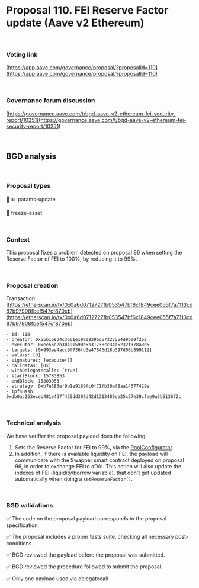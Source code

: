 # Proposal 110. FEI Reserve Factor update (Aave v2 Ethereum)

<br>

### Voting link
[https://app.aave.com/governance/proposal/?proposalId=110](https://app.aave.com/governance/proposal/?proposalId=110)

<br>

### Governance forum discussion
[https://governance.aave.com/t/bgd-aave-v2-ethereum-fei-security-report/10251](https://governance.aave.com/t/bgd-aave-v2-ethereum-fei-security-report/10251)

<br>

## BGD analysis

<br>

### Proposal types

:wrench: :bar_chart: params-update

:ice_cube: freeze-asset

<br>

### Context
This proposal fixes a problem detected on proposal 96 when setting the Reserve Factor of FEI to 100%, by reducing it to 99%.

<br>

### Proposal creation
Transaction: [https://etherscan.io/tx/0x0a6d0712727fb053547bf6c1849cee055f7a7113cd87b97908fbef547cf870eb](https://etherscan.io/tx/0x0a6d0712727fb053547bf6c1849cee055f7a7113cd87b97908fbef547cf870eb)

```
- id: 110
- creator: 0x55b16934c3661e1990939bc57322554d9b09f262
- executor: 0xee56e2b3d491590b5b31738cc34d5232f378a8d5
- targets: [0x993ee4acc9f736fd3e47846d18b397d06b899112]
- values: [0]
- signatures: [execute()]
- calldatas: [0x]
- withDelegatecalls: [true]
- startBlock: 15783853
- endBlock: 15803053
- strategy: 0xb7e383ef9b1e9189fc0f71fb30af8aa14377429e
- ipfsHash: 0xdb0ac263eceb481e437f455dd309d42d1313489ce25c27e39cfae9a5b513672c
```

<br>

### Technical analysis
We have verifier the proposal payload does the following:

1. Sets the Reserve Factor for FEI to 99%, via the [PoolConfigurator](https://etherscan.io/address/0x311Bb771e4F8952E6Da169b425E7e92d6Ac45756).
2. In addition, if there is available liquidity on FEI, the payload will communicate with the Swapper smart contract deployed on proposal 96, in order to exchange FEI to aDAI. This action will also update the indexes of FEI (liquidity/borrow variable), that don't get updated automatically when doing a `setReserveFactor()`.

<br>

### BGD validations

:white_check_mark: The code on the proposal payload corresponds to the proposal specification.

:white_check_mark: The proposal includes a proper tests suite, checking all necessary post-conditions.

:white_check_mark: BGD reviewed the payload before the proposal was submitted.

:white_check_mark: BGD reviewed the procedure followed to submit the proposal.

:white_check_mark: Only one payload used via delegatecall
